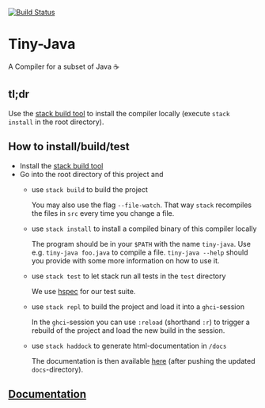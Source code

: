 [![Build Status](https://travis-ci.org/freddie-freeloader/Tiny-Java.svg?branch=master)](https://travis-ci.org/freddie-freeloader/Tiny-Java)

# Tiny-Java

A Compiler for a subset of Java :coffee:

## tl;dr

Use the [stack build tool](https://docs.haskellstack.org/en/stable/README/) to
install the compiler locally (execute `stack install` in the root directory).

## How to install/build/test

- Install the [stack build tool](https://docs.haskellstack.org/en/stable/README/)
- Go into the root directory of this project and
  - use `stack build` to build the project

    You may also use the flag `--file-watch`. That way `stack` recompiles the files in `src`
    every time you change a file.
  - use `stack install` to install a compiled binary of this compiler locally

    The program should be in your `$PATH` with the name `tiny-java`. Use e.g.
    `tiny-java foo.java` to compile a file. `tiny-java --help` should you
    provide with some more information on how to use it.
  - use `stack test` to let stack run all tests in the `test` directory

    We use [hspec](http://hspec.github.io/) for our test suite.
  - use `stack repl` to build the project and load it into a `ghci`-session

    In the `ghci`-session you can use `:reload` (shorthand `:r`) to trigger a rebuild of the project and load
    the new build in the session.
  - use `stack haddock` to generate html-documentation in `/docs`

    The documentation is then available [here](https://freddie-freeloader.github.io/Tiny-Java/) (after pushing the updated
    `docs`-directory).
## [Documentation](https://freddie-freeloader.github.io/Tiny-Java/)
